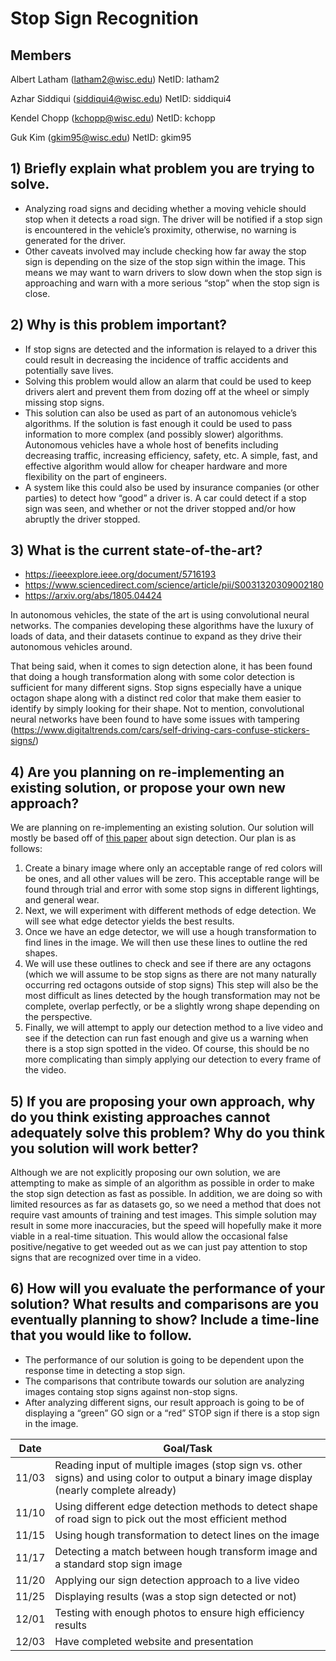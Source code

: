 # Stop Sign Recognition

## Members

Albert Latham (latham2@wisc.edu) NetID: latham2

Azhar Siddiqui (siddiqui4@wisc.edu) NetID: siddiqui4

Kendel Chopp (kchopp@wisc.edu) NetID: kchopp

Guk Kim (gkim95@wisc.edu) NetID: gkim95
## 1) Briefly explain what problem you are trying to solve.
* Analyzing road signs and deciding whether a moving vehicle should stop when it detects a road sign. The driver will be notified if a stop sign is encountered in the vehicle’s proximity, otherwise, no warning is generated for the driver.
* Other caveats involved may include checking how far away the stop sign is depending on the size of the stop sign within the image. This means we may want to warn drivers to slow down when the stop sign is approaching and warn with a more serious “stop” when the stop sign is close.


## 2) Why is this problem important? 
* If stop signs are detected and the information is relayed to a driver this could result in decreasing the incidence of traffic accidents and potentially save lives.
* Solving this problem would allow an alarm that could be used to keep drivers alert and prevent them from dozing off at the wheel or simply missing stop signs.
* This solution can also be used as part of an autonomous vehicle’s algorithms. If the solution is fast enough it could be used to pass information to more complex (and possibly slower) algorithms. Autonomous vehicles have a whole host of benefits including decreasing traffic, increasing efficiency, safety, etc. A simple, fast, and effective algorithm would allow for cheaper hardware and more flexibility on the part of engineers.
* A system like this could also be used by insurance companies (or other parties) to detect how “good” a driver is. A car could detect if a stop sign was seen, and whether or not the driver stopped and/or how abruptly the driver stopped.


## 3) What is the current state-of-the-art? 
* https://ieeexplore.ieee.org/document/5716193
* https://www.sciencedirect.com/science/article/pii/S0031320309002180
* https://arxiv.org/abs/1805.04424 

In autonomous vehicles, the state of the art is using convolutional neural networks. The companies developing these algorithms have the luxury of loads of data, and their datasets continue to expand as they drive their autonomous vehicles around.

That being said, when it comes to sign detection alone, it has been found that doing a hough transformation along with some color detection is sufficient for many different signs. Stop signs especially have a unique octagon shape along with a distinct red color that make them easier to identify by simply looking for their shape. Not to mention, convolutional neural networks have been found to have some issues with tampering (https://www.digitaltrends.com/cars/self-driving-cars-confuse-stickers-signs/)


## 4) Are you planning on re-implementing an existing solution, or propose your own new approach?
We are planning on re-implementing an existing solution. Our solution will mostly be based off of [this paper](https://ieeexplore.ieee.org/document/5716193) about sign detection. Our plan is as follows:

1) Create a binary image where only an acceptable range of red colors will be ones, and all other values will be zero. This acceptable range will be found through trial and error with some stop signs in different lightings, and general wear.
2) Next, we will experiment with different methods of edge detection. We will see what edge detector yields the best results.
3) Once we have an edge detector, we will use a hough transformation to find lines in the image. We will then use these lines to outline the red shapes.
4) We will use these outlines to check and see if there are any octagons (which we will assume to be stop signs as there are not many naturally occurring red octagons outside of stop signs) This step will also be the most difficult as lines detected by the hough transformation may not be complete, overlap perfectly, or be a slightly wrong shape depending on the perspective. 
5) Finally, we will attempt to apply our detection method to a live video and see if the detection can run fast enough and give us a warning when there is a stop sign spotted in the video. Of course, this should be no more complicating than simply applying our detection to every frame of the video. 


## 5) If you are proposing your own approach, why do you think existing approaches cannot adequately solve this problem? Why do you think you solution will work better?
Although we are not explicitly proposing our own solution, we are attempting to make as simple of an algorithm as possible in order to make the stop sign detection as fast as possible. In addition, we are doing so with limited resources as far as datasets go, so we need a method that does not require vast amounts of training and test images. This simple solution may result in some more inaccuracies, but the speed will hopefully make it more viable in a real-time situation. This would allow the occasional false positive/negative to get weeded out as we can just pay attention to stop signs that are recognized over time in a video.

## 6) How will you evaluate the performance of your solution? What results and comparisons are you eventually planning to show? Include a time-line that you would like to follow. 
* The performance of our solution is going to be dependent upon the response time in detecting a stop sign.
* The comparisons that contribute towards our solution are analyzing images containg stop signs against non-stop signs.
* After analyzing different signs, our result approach is going to be of displaying a “green” GO sign or a “red” STOP sign if there is a stop sign in the image.


| Date                        | Goal/Task                                                                                                                                                                       |
|-----------------------------|---------------------------------------------------------------------------------------------------------------------------------------------------------------------------------|
| 11/03                        | Reading input of multiple images (stop sign vs. other signs) and using color to output a binary image display (nearly complete already)                                                                                                                                                      |
| 11/10                        | Using different edge detection methods to detect shape of road sign to pick out the most efficient method |
| 11/15                       | Using hough transformation to detect lines on the image                            |
| 11/17 | Detecting a match between hough transform image and a standard stop sign image                                                                                                                                       |
| 11/20 | Applying our sign detection approach to a live video                                                                                                                                       |
| 11/25 | Displaying results (was a stop sign detected or not)                                                                                                                                       |
| 12/01 | Testing with enough photos to ensure high efficiency results                                                                                                                                       |
| 12/03 | Have completed website and presentation                                                                                                                                       |
